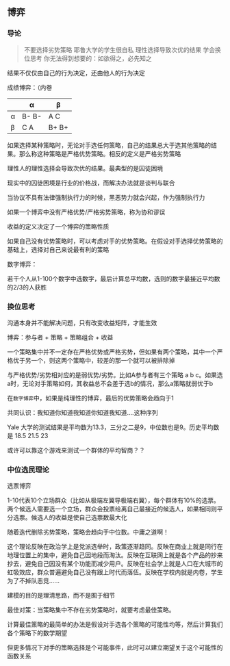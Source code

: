 ## 博弈

### 导论

> 不要选择劣势策略
> 耶鲁大学的学生很自私
> 理性选择导致次优的结果
> 学会换位思考
> 你无法得到想要的：如欲得之，必先知之

结果不仅仅由自己的行为决定，还由他人的行为决定

成绩博弈：（内卷

|      | α     | β     |
| ---- | ----- | ----- |
| α    | B- B- | A C   |
| β    | C A   | B+ B+ |

如果选择某种策略时，无论对手选任何策略，自己的结果总大于选其他策略的结果。那么称这种策略是严格优势策略。相反的定义是严格劣势策略

理性人的理性选择会导致次优的结果。最典型的是囚徒困境

现实中的囚徒困境是行业的价格战，而解决办法就是谈判与联合

当协议不具有法律强制执行力的时候，黑恶势力就会兴起，作为强制执行力

如果一个博弈中没有严格优势/严格劣势策略，称为协和谬误

收益的定义决定了一个博弈的策略性质

如果自己没有优势策略时，可以考虑对手的优势策略。在假设对手选择优势策略的基础上，选择对自己来说最有利的策略

数字博弈：

若干个人从1-100个数字中选数字，最后计算总平均数，选则的数字最接近平均数的2/3的人获胜

### 换位思考

沟通本身并不能解决问题，只有改变收益矩阵，才能生效

博弈：参与者 + 策略 + 策略组合 + 收益 

一个策略集中并不一定存在严格优势或严格劣势，但如果有两个策略，其中一个严格优于另一个，则这两个策略中，较差的那一个就可以被排除掉

与严格优势/劣势相对应的是弱优势/劣势。比如A参与者有三个策略 a b c。如果选a时，无论对手策略如何，其收益总不会差于选b的情况，那么a策略就弱优于b

在`数字博弈`中，如果是纯理性的博弈，最后的优势策略会趋向于1

共同认识：我知道你知道我知道你知道我知道....这种序列

Yale 大学的测试结果是平均数为13.3，三分之二是9，中位数也是9。历史平均数是 18.5  21.5  23

或许可以靠这个游戏来测试一个群体的平均智商？？

### 中位选民理论

选票博弈

1-10代表10个立场群众（比如从极端左翼导极端右翼），每个群体有10%的选票。两个候选人需要选一个立场，群众会投票给离自己最接近的候选人，如果相同则平分选票。候选人的收益是使自己选票数最大化

随着迭代删除劣势策略，策略会趋向于中位数。中庸之道啊！

这个理论反映在政治学上是党派选举时，政策逐渐趋同。反映在商业上就是同行在地理位置上的集中，避免自己因地段而淘汰。反映在互联网上就是各个产品的抄来抄去，避免自己因没有某个功能而减少用户。反映在社会学上就是人口在大城市的虹吸效应，群众普遍避免自己没有跟上时代而落伍。反映在学校内就是内卷，学生为了不掉队恶竞......

建模的目的是理清思路，而不是囿于细节

最佳对策：当策略集中不存在劣势策略时，就要考虑最佳策略。

计算最佳策略的最简单的办法是假设对手选各个策略的可能性均等，然后计算我们各个策略下的数学期望

但更多情况下对手的策略选择是个可能事件，此时可以建立期望关于这个可能性的函数关系

